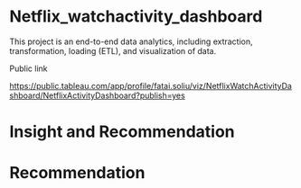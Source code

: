 # Netflix_watchactivity_dashboard
This project is an end-to-end data analytics, including extraction, transformation, loading (ETL), and visualization of data.

Public link

https://public.tableau.com/app/profile/fatai.soliu/viz/NetflixWatchActivityDashboard/NetflixActivityDashboard?publish=yes

# Insight and Recommendation


# Recommendation
